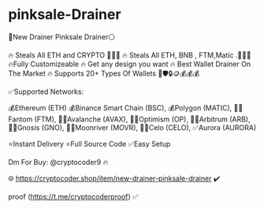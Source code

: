 
# pinksale-Drainer

💖New Drainer Pinksale Drainer⚪️

🔥 Steals All ETH and CRYPTO 🔶🔷📶
🔥 Steals All ETH, BNB , FTM,Matic .🔶🔷📶
🔥Fully Customizeable
🔥 Get any design you want
🔥 Best Wallet Drainer On The Market
🔥 Supports 20+ Types Of Wallets 🦊🛡🔒🪙💰💰💰

✅Supported Networks:


💰Ethereum (ETH)
💰Binance Smart Chain (BSC), 
💰Polygon (MATIC),
👨‍💻Fantom (FTM),
👨‍💻Avalanche (AVAX),
👨‍💻Optimism (OP),
👨‍💻Arbitrum (ARB),
👨‍💻Gnosis (GNO),
👨‍💻Moonriver (MOVR),
👨‍💻Celo (CELO),
✅Aurora (AURORA)

⭐️Instant Delivery
⭐️Full Source Code
✅Easy Setup


Dm For Buy: @cryptocoder9 🔥

🌐  https://cryptocoder.shop/item/new-drainer-pinksale-drainer ✔️


proof (https://t.me/cryptocoderproof) ✅


       
